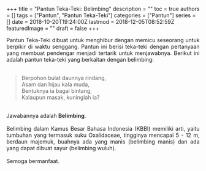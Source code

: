 +++
title = "Pantun Teka-Teki: Belimbing"
description = ""
toc = true
authors = []
tags = ["Pantun", "Pantun Teka-Teki"]
categories = ["Pantun"]
series = []
date = 2018-10-20T19:24:00Z
lastmod = 2018-12-05T08:52:59Z
featuredImage = ""
draft = false
+++

<div style="text-align: justify;">Pantun Teka-Teki dibuat untuk menghibur dengan memicu seseorang untuk berpikir di waktu senggang. Pantun ini berisi teka-teki dengan pertanyaan yang membuat pendengar menjadi tertarik untuk menjawabnya. Berikut ini adalah pantun teka-teki yang berkaitan dengan belimbing:<br /><br />
<blockquote class="tr_bq">Berpohon bulat daunnya rindang,<br />Asam dan hijau kala muda,<br />Bentuknya ia bagai bintang,<br />Kalaupun masak, kuninglah ia?</blockquote><br />
Jawabannya adalah <b>Belimbing</b>.<br /><br />Belimbing dalam Kamus Besar Bahasa Indonesia (KBBI) memiliki arti, yaitu tumbuhan yang termasuk suku Oxalidaceae, tingginya mencapai 5 - 12 m, berdaun majemuk, buahnya ada yang manis (belimbing manis) dan ada yang dapat dibuat sayur (belimbing wuluh).<br /><br />
Semoga bermanfaat.</div>
